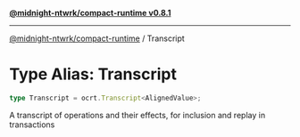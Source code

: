[**@midnight-ntwrk/compact-runtime v0.8.1**](../README.md)

***

[@midnight-ntwrk/compact-runtime](../globals.md) / Transcript

# Type Alias: Transcript

```ts
type Transcript = ocrt.Transcript<AlignedValue>;
```

A transcript of operations and their effects, for inclusion and replay in
transactions
